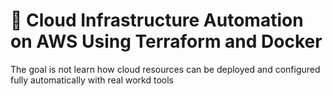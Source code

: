 # 🚀 Cloud Infrastructure Automation on AWS Using Terraform and Docker

The goal is not learn how cloud resources can be deployed and configured fully automatically with real workd tools

